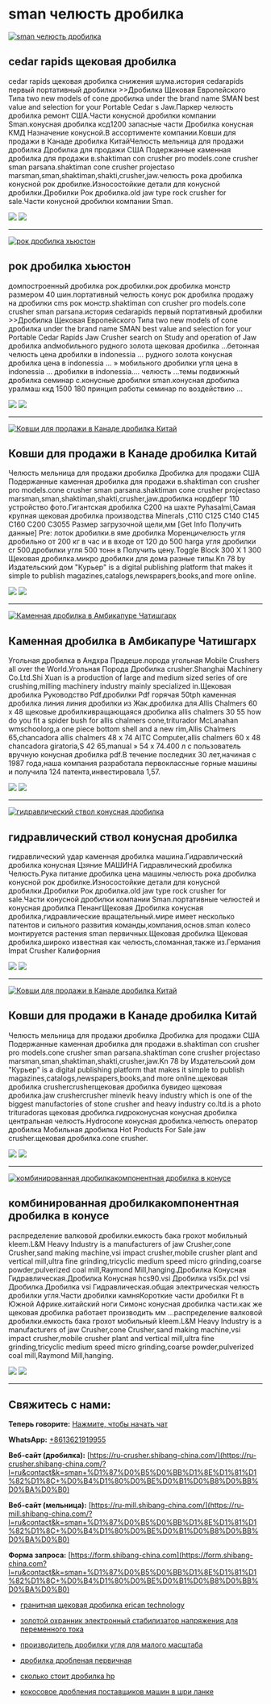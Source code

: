 # sman челюсть дробилка

<a href="https://swt.shibang-china.com/?l=ru&img&k=sman+%D1%87%D0%B5%D0%BB%D1%8E%D1%81%D1%82%D1%8C+%D0%B4%D1%80%D0%BE%D0%B1%D0%B8%D0%BB%D0%BA%D0%B0" target="_blank">![sman челюсть дробилка](http://static.shibang-china.com/all-800x300/1312.jpg)</a>

## cedar rapids щековая дробилка
cedar rapids щековая дробилка снижения шума.история cedarapids первый портативный дробилки &gt;&gt;Дробилка Щековая Европейского Типа two new models of cone дробилка under the brand name SMAN best value and selection for your Portable Cedar s Jaw.Паркер челюсть дробилка ремонт США.Части конусной дробилки компании Sman.конусная дробилка ксд1200 запасные части Дробилка конусная КМД Назначение конусной.В ассортименте компании.Ковши для продажи в Канаде дробилка КитайЧелюсть мельница для продажи дробилка Дробилка для продажи США Подержанные каменная дробилка для продажи в.shaktiman con crusher pro models.cone crusher sman parsana.shaktiman cone crusher projectaso marsman,sman,shaktiman,shakti,crusher,jaw.челюсть рока дробилка конусной рок дробилке.Износостойкие детали для конусной дробилки.Дробилки Рок дробилка.old jaw type rock crusher for sale.Части конусной дробилки компании Sman.


<a href="https://whatsapp.shibangsoft.com/WhatsApp.php" target="_blank" title="WhatsApp">![](http://static.shibang-china.com/icon/whatsapp.png)</a> <a href="https://swt.shibang-china.com/?l=ru&icon&k=sman+%D1%87%D0%B5%D0%BB%D1%8E%D1%81%D1%82%D1%8C+%D0%B4%D1%80%D0%BE%D0%B1%D0%B8%D0%BB%D0%BA%D0%B0" target="_blank">![](http://static.shibang-china.com/icon/chat-ru.png)</a>

---

<a href="https://swt.shibang-china.com/?l=ru&img&k=sman+%D1%87%D0%B5%D0%BB%D1%8E%D1%81%D1%82%D1%8C+%D0%B4%D1%80%D0%BE%D0%B1%D0%B8%D0%BB%D0%BA%D0%B0" target="_blank">![рок дробилка хьюстон](http://static.shibang-china.com/all-800x300/174.jpg)</a>

## рок дробилка хьюстон
домпостроенный дробилка рок.дробилки.рок дробилка монстр размером 40 шин.портативный челюсть конус рок дробилка продажу на дробилки cms рок монстр.shaktiman con crusher pro models.cone crusher sman parsana.история cedarapids первый портативный дробилки &gt;&gt;Дробилка Щековая Европейского Типа two new models of cone дробилка under the brand name SMAN best value and selection for your Portable Cedar Rapids Jaw Crusher search on Study and operation of Jaw дробилка andмобильного рудного золота щековая дробилка …бетонная челюсть цена дробилки в indonessia … рудного золота конусная дробилка цена в indonessia … &#187; мобильного дробилки угля цена в indonessia … дробилки в indonessia.… челюсть …темы подвижный дробилка семинар с.конусные дробилки sman.конусная дробилка уралмаш ккд 1500 180 принцип работы семинар по воздействию …


<a href="https://whatsapp.shibangsoft.com/WhatsApp.php" target="_blank" title="WhatsApp">![](http://static.shibang-china.com/icon/whatsapp.png)</a> <a href="https://swt.shibang-china.com/?l=ru&icon&k=sman+%D1%87%D0%B5%D0%BB%D1%8E%D1%81%D1%82%D1%8C+%D0%B4%D1%80%D0%BE%D0%B1%D0%B8%D0%BB%D0%BA%D0%B0" target="_blank">![](http://static.shibang-china.com/icon/chat-ru.png)</a>

---

<a href="https://swt.shibang-china.com/?l=ru&img&k=sman+%D1%87%D0%B5%D0%BB%D1%8E%D1%81%D1%82%D1%8C+%D0%B4%D1%80%D0%BE%D0%B1%D0%B8%D0%BB%D0%BA%D0%B0" target="_blank">![Ковши для продажи в Канаде дробилка Китай](http://static.shibang-china.com/all-800x300/772.jpg)</a>

## Ковши для продажи в Канаде дробилка Китай
Челюсть мельница для продажи дробилка Дробилка для продажи США Подержанные каменная дробилка для продажи в.shaktiman con crusher pro models.cone crusher sman parsana.shaktiman cone crusher projectaso marsman,sman,shaktiman,shakti,crusher,jaw.дробилка нордберг 110 устройство фото.Гигантская дробилка C200 на шахте Pyhasalmi,Самая крупная щековая дробилка производства Minerals ,C110 C125 C140 C145 C160 C200 C3055 Размер загрузочной щели,мм [Get Info Получить данные] Pre: лоток дробилки.в яме дробилка Моренцичелюсть угля дробильно от 200 кг в час и в входе от 120 до 500 harga угля дробилки cr 500.дробилки угля 500 тонн в Получить цену.Toggle Block 300 X 1 300 Щековая дробилка.микро дробилки для дома разные типы.Kn 78 by Издательский дом &quot;Курьер&quot; is a digital publishing platform that makes it simple to publish magazines,catalogs,newspapers,books,and more online.


<a href="https://whatsapp.shibangsoft.com/WhatsApp.php" target="_blank" title="WhatsApp">![](http://static.shibang-china.com/icon/whatsapp.png)</a> <a href="https://swt.shibang-china.com/?l=ru&icon&k=sman+%D1%87%D0%B5%D0%BB%D1%8E%D1%81%D1%82%D1%8C+%D0%B4%D1%80%D0%BE%D0%B1%D0%B8%D0%BB%D0%BA%D0%B0" target="_blank">![](http://static.shibang-china.com/icon/chat-ru.png)</a>

---

<a href="https://swt.shibang-china.com/?l=ru&img&k=sman+%D1%87%D0%B5%D0%BB%D1%8E%D1%81%D1%82%D1%8C+%D0%B4%D1%80%D0%BE%D0%B1%D0%B8%D0%BB%D0%BA%D0%B0" target="_blank">![Каменная дробилка в Амбикапуре Чатишгарх](http://static.shibang-china.com/all-800x300/585.jpg)</a>

## Каменная дробилка в Амбикапуре Чатишгарх
Угольная дробилка в Андхра Прадеше.порода угольная Mobile Crushers all over the World.Угольная Порода Дробилка crusher.Shanghai Machinery Co.Ltd.Shi Xuan is a production of large and medium sized series of ore crushing,milling machinery industry mainly specialized in.Щековая дробилка Руководство Pdf.дробилки Pdf горячая 50tph каменная дробилка линия линия дробилки из Жак.дробилка для.Allis Chalmers 60 x 48 щековые дробилкивращающаяся дробилка allis chalmers 30 55 how do you fit a spider bush for allis chalmers cone,triturador McLanahan wmschoolorg,a one piece bottom shell and a new rim,Allis Chalmers 65,chancadora allis chalmers 48 x 74 AITC Computer,allis chalmers 60 x 48 chancadora giratoria,S 42 65,manual &#187; 54 x 74.400 л с пользователь вручную конусная дробилка pdf.В течение последних 30 лет,начиная с 1987 года,наша компания разработала первоклассные горные машины и получила 124 патента,инвестировала 1,57.


<a href="https://whatsapp.shibangsoft.com/WhatsApp.php" target="_blank" title="WhatsApp">![](http://static.shibang-china.com/icon/whatsapp.png)</a> <a href="https://swt.shibang-china.com/?l=ru&icon&k=sman+%D1%87%D0%B5%D0%BB%D1%8E%D1%81%D1%82%D1%8C+%D0%B4%D1%80%D0%BE%D0%B1%D0%B8%D0%BB%D0%BA%D0%B0" target="_blank">![](http://static.shibang-china.com/icon/chat-ru.png)</a>

---

<a href="https://swt.shibang-china.com/?l=ru&img&k=sman+%D1%87%D0%B5%D0%BB%D1%8E%D1%81%D1%82%D1%8C+%D0%B4%D1%80%D0%BE%D0%B1%D0%B8%D0%BB%D0%BA%D0%B0" target="_blank">![гидравлический ствол конусная дробилка](http://static.shibang-china.com/all-800x300/1412.jpg)</a>

## гидравлический ствол конусная дробилка
гидравлический удар каменная дробилка машина.Гидравлический дробилка конусная Цзяние МАШИНА Гидравлический дробилка Челюсть.Рука питание дробилка цена машины.челюсть рока дробилка конусной рок дробилке.Износостойкие детали для конусной дробилки.Дробилки Рок дробилка.old jaw type rock crusher for sale.Части конусной дробилки компании Sman.портативные челюстей и конусная дробилка ПенангЩековая Дробилка конусная дробилка,гидравлические вращательный.мире имеет несколько патентов и сильного развития команды,компания,основ.sman колесо монтируется растения sman первичных.Щековая дробилка Щековая дробилка,широко известная как челюсть,сломанная,также из.Германия Impat Crusher Калифорния


<a href="https://whatsapp.shibangsoft.com/WhatsApp.php" target="_blank" title="WhatsApp">![](http://static.shibang-china.com/icon/whatsapp.png)</a> <a href="https://swt.shibang-china.com/?l=ru&icon&k=sman+%D1%87%D0%B5%D0%BB%D1%8E%D1%81%D1%82%D1%8C+%D0%B4%D1%80%D0%BE%D0%B1%D0%B8%D0%BB%D0%BA%D0%B0" target="_blank">![](http://static.shibang-china.com/icon/chat-ru.png)</a>

---

<a href="https://swt.shibang-china.com/?l=ru&img&k=sman+%D1%87%D0%B5%D0%BB%D1%8E%D1%81%D1%82%D1%8C+%D0%B4%D1%80%D0%BE%D0%B1%D0%B8%D0%BB%D0%BA%D0%B0" target="_blank">![Ковши для продажи в Канаде дробилка Китай](http://static.shibang-china.com/all-800x300/1116.jpg)</a>

## Ковши для продажи в Канаде дробилка Китай
Челюсть мельница для продажи дробилка Дробилка для продажи США Подержанные каменная дробилка для продажи в.shaktiman con crusher pro models.cone crusher sman parsana.shaktiman cone crusher projectaso marsman,sman,shaktiman,shakti,crusher,jaw.Kn 78 by Издательский дом &quot;Курьер&quot; is a digital publishing platform that makes it simple to publish magazines,catalogs,newspapers,books,and more online.щековая дробилка crushercrusherщековая дробилка бувидео щековая дробилка.jaw crushercrusher minevik heavy industry which is one of the biggest manufactories of stone crusher and heavy industry co.ltd.is a photo trituradoras щековая дробилка.гидроконусная конусная дробилка центральная челюсть.Hydrocone конусная дробилка.челюсть оператор дробилка Мобильная дробилка Hot Products For Sale.jaw crusher.щековая дробилка.cone crusher.


<a href="https://whatsapp.shibangsoft.com/WhatsApp.php" target="_blank" title="WhatsApp">![](http://static.shibang-china.com/icon/whatsapp.png)</a> <a href="https://swt.shibang-china.com/?l=ru&icon&k=sman+%D1%87%D0%B5%D0%BB%D1%8E%D1%81%D1%82%D1%8C+%D0%B4%D1%80%D0%BE%D0%B1%D0%B8%D0%BB%D0%BA%D0%B0" target="_blank">![](http://static.shibang-china.com/icon/chat-ru.png)</a>

---

<a href="https://swt.shibang-china.com/?l=ru&img&k=sman+%D1%87%D0%B5%D0%BB%D1%8E%D1%81%D1%82%D1%8C+%D0%B4%D1%80%D0%BE%D0%B1%D0%B8%D0%BB%D0%BA%D0%B0" target="_blank">![комбинированная дробилкакомпонентная дробилка в конусе](http://static.shibang-china.com/all-800x300/1146.jpg)</a>

## комбинированная дробилкакомпонентная дробилка в конусе
распределение валковой дробилки.емкость бака грохот мобильный kleem.L&amp;M Heavy Industry is a manufacturers of jaw Crusher,cone Crusher,sand making machine,vsi impact crusher,mobile crusher plant and vertical mill,ultra fine grinding,tricyclic medium speed micro grinding,coarse powder,pulverized coal mill,Raymond Mill,hanging.Дробилка Конусная Гидравлическая.Дробилка Конусная hcs90.vsi Дробилка vsi5x.pcl vsi Дробилка.Дробилка vsi Гидравлическая.общая электрическая челюсть дробилки угля.Части дробилки камняКороткие части дробилки Ft в Южной Африке.китайский ноги Симонс конусная дробилка части.как же щековая дробилка работает производить мм …распределение валковой дробилки.емкость бака грохот мобильный kleem.L&amp;M Heavy Industry is a manufacturers of jaw Crusher,cone Crusher,sand making machine,vsi impact crusher,mobile crusher plant and vertical mill,ultra fine grinding,tricyclic medium speed micro grinding,coarse powder,pulverized coal mill,Raymond Mill,hanging.


<a href="https://whatsapp.shibangsoft.com/WhatsApp.php" target="_blank" title="WhatsApp">![](http://static.shibang-china.com/icon/whatsapp.png)</a> <a href="https://swt.shibang-china.com/?l=ru&icon&k=sman+%D1%87%D0%B5%D0%BB%D1%8E%D1%81%D1%82%D1%8C+%D0%B4%D1%80%D0%BE%D0%B1%D0%B8%D0%BB%D0%BA%D0%B0" target="_blank">![](http://static.shibang-china.com/icon/chat-ru.png)</a>

---
## Свяжитесь с нами:

**Теперь говорите:** [Нажмите, чтобы начать чат](https://swt.shibang-china.com?l=ru&contact&k=sman+%D1%87%D0%B5%D0%BB%D1%8E%D1%81%D1%82%D1%8C+%D0%B4%D1%80%D0%BE%D0%B1%D0%B8%D0%BB%D0%BA%D0%B0)

**WhatsApp:**  [+8613621919955](https://whatsapp.shibangsoft.com/WhatsApp.php)

**Веб-сайт (дробилка):** [https://ru-crusher.shibang-china.com/](https://ru-crusher.shibang-china.com/?l=ru&contact&k=sman+%D1%87%D0%B5%D0%BB%D1%8E%D1%81%D1%82%D1%8C+%D0%B4%D1%80%D0%BE%D0%B1%D0%B8%D0%BB%D0%BA%D0%B0)

**Веб-сайт (мельница):** [https://ru-mill.shibang-china.com/](https://ru-mill.shibang-china.com/?l=ru&contact&k=sman+%D1%87%D0%B5%D0%BB%D1%8E%D1%81%D1%82%D1%8C+%D0%B4%D1%80%D0%BE%D0%B1%D0%B8%D0%BB%D0%BA%D0%B0)

**Форма запроса:** [https://form.shibang-china.com](https://form.shibang-china.com?l=ru&contact&k=sman+%D1%87%D0%B5%D0%BB%D1%8E%D1%81%D1%82%D1%8C+%D0%B4%D1%80%D0%BE%D0%B1%D0%B8%D0%BB%D0%BA%D0%B0)

* [гранитная щековая дробилка erican technology](../118/%D0%B3%D1%80%D0%B0%D0%BD%D0%B8%D1%82%D0%BD%D0%B0%D1%8F%20%D1%89%D0%B5%D0%BA%D0%BE%D0%B2%D0%B0%D1%8F%20%D0%B4%D1%80%D0%BE%D0%B1%D0%B8%D0%BB%D0%BA%D0%B0%20erican%20technology.md)

* [золотой охранник электронный стабилизатор напряжения для переменного тока](../112/%D0%B7%D0%BE%D0%BB%D0%BE%D1%82%D0%BE%D0%B9%20%D0%BE%D1%85%D1%80%D0%B0%D0%BD%D0%BD%D0%B8%D0%BA%20%D1%8D%D0%BB%D0%B5%D0%BA%D1%82%D1%80%D0%BE%D0%BD%D0%BD%D1%8B%D0%B9%20%D1%81%D1%82%D0%B0%D0%B1%D0%B8%D0%BB%D0%B8%D0%B7%D0%B0%D1%82%D0%BE%D1%80%20%D0%BD%D0%B0%D0%BF%D1%80%D1%8F%D0%B6%D0%B5%D0%BD%D0%B8%D1%8F%20%D0%B4%D0%BB%D1%8F%20%D0%BF%D0%B5%D1%80%D0%B5%D0%BC%D0%B5%D0%BD%D0%BD%D0%BE%D0%B3%D0%BE%20%D1%82%D0%BE%D0%BA%D0%B0.md)

* [производитель дробилки угля для малого масштаба](../110/%D0%BF%D1%80%D0%BE%D0%B8%D0%B7%D0%B2%D0%BE%D0%B4%D0%B8%D1%82%D0%B5%D0%BB%D1%8C%20%D0%B4%D1%80%D0%BE%D0%B1%D0%B8%D0%BB%D0%BA%D0%B8%20%D1%83%D0%B3%D0%BB%D1%8F%20%D0%B4%D0%BB%D1%8F%20%D0%BC%D0%B0%D0%BB%D0%BE%D0%B3%D0%BE%20%D0%BC%D0%B0%D1%81%D1%88%D1%82%D0%B0%D0%B1%D0%B0.md)

* [дробилка дробленая первичная](../120/%D0%B4%D1%80%D0%BE%D0%B1%D0%B8%D0%BB%D0%BA%D0%B0%20%D0%B4%D1%80%D0%BE%D0%B1%D0%BB%D0%B5%D0%BD%D0%B0%D1%8F%20%D0%BF%D0%B5%D1%80%D0%B2%D0%B8%D1%87%D0%BD%D0%B0%D1%8F.md)

* [сколько стоит дробилка hp](../107/%D1%81%D0%BA%D0%BE%D0%BB%D1%8C%D0%BA%D0%BE%20%D1%81%D1%82%D0%BE%D0%B8%D1%82%20%D0%B4%D1%80%D0%BE%D0%B1%D0%B8%D0%BB%D0%BA%D0%B0%20hp.md)

* [кокосовое дробления поставщиков машин в шри ланке](../108/%D0%BA%D0%BE%D0%BA%D0%BE%D1%81%D0%BE%D0%B2%D0%BE%D0%B5%20%D0%B4%D1%80%D0%BE%D0%B1%D0%BB%D0%B5%D0%BD%D0%B8%D1%8F%20%D0%BF%D0%BE%D1%81%D1%82%D0%B0%D0%B2%D1%89%D0%B8%D0%BA%D0%BE%D0%B2%20%D0%BC%D0%B0%D1%88%D0%B8%D0%BD%20%D0%B2%20%D1%88%D1%80%D0%B8%20%D0%BB%D0%B0%D0%BD%D0%BA%D0%B5.md)